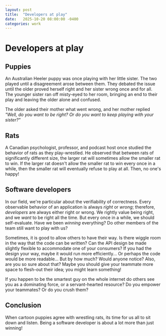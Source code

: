 ```yaml
---
layout: post
title:  "Developers at play"
date:   2025-10-20 08:00:00 -0400
categories: work
---
```

# Developers at play

## Puppies

An Australian Heeler puppy was once playing with her little sister. The two played until a disagreement arose between them. They debated the issue until the older proved herself right and her sister wrong once and for all. The younger sister ran off misty-eyed to her room, bringing an end to their play and leaving the older alone and confused.

The older asked their mother what went wrong, and her mother replied _"Well, do you want to be right? Or do you want to keep playing with your sister?"_

## Rats

A Canadian psychologist, professor, and podcast host once studied the behavior of rats as they play-wrestled. He observed that between rats of significantly different size, the larger rat will sometimes allow the smaller rat to win. If the larger rat doesn't allow the smaller rat to win every once in a while, then the smaller rat will eventually refuse to play at all. Then, no one's happy!

## Software developers

In our field, we're particular about the verifiability of correctness. Every observable behavior of an application is always _right_ or _wrong_; therefore, _developers_ are always either right or wrong. We rightly value being right, and we _want_ to be right all the time. But every once in a while, we should self-evaluate. Have we been _winning_ everything? Do other members of the team still want to play with us?

Sometimes, it is good to allow others to have their way. Is there wiggle room in the way that the code can be written? Can the API design be made slightly flexible to accommodate one of your consumers? If you had the design your way, maybe it would run more efficiently... Or perhaps the code would be more readable... But by how much? Would anyone notice? Also, are you so sure about that? Maybe you should give your teammate more space to flesh-out their idea; you might learn something!

If you happen to be the smartest guy on the whole internet do others see you as a dominating force, or a servant-hearted resource? Do you empower your teammates? Or do you crush them?

## Conclusion

When cartoon puppies agree with wrestling rats, its time for us all to sit down and listen. Being a software developer is about a lot more than just winning!
